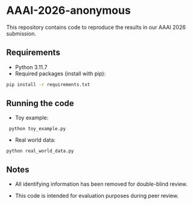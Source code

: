 # AAAI-2026-anonymous

This repository contains code to reproduce the results in our AAAI 2026 submission.

## Requirements

- Python 3.11.7
- Required packages (install with pip):

``` bash
pip install -r requirements.txt
```
## Running the code
- Toy example:
```
 python toy_example.py
```

- Real world data:
```
python real_world_data.py
```
## Notes
- All identifying information has been removed for double-blind review.

- This code is intended for evaluation purposes during peer review.


